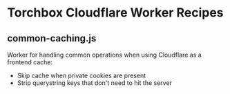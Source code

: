 # Torchbox Cloudflare Worker Recipes
## common-caching.js
Worker for handling common operations when using Cloudflare as a frontend cache:

* Skip cache when private cookies are present
* Strip querystring keys that don't need to hit the server
